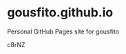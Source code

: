 # gousfito.github.io
Personal GitHub Pages site for gousfito









































c8rNZ
